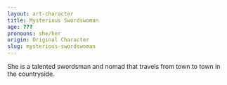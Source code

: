 ```yaml
---
layout: art-character
title: Mysterious Swordswoman
age: ???
pronouns: she/her
origin: Original Character
slug: mysterious-swordswoman
---
```

She is a talented swordsman and nomad that travels from town to town in the countryside.
